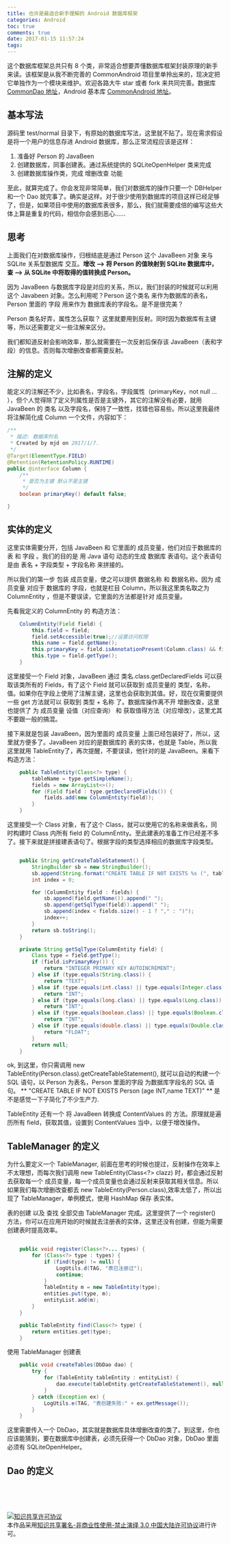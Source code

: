 ```yaml
---
title: 也许是最适合新手理解的 Android 数据库框架
categories: Android
toc: true
comments: true
date: 2017-01-15 11:57:24
tags:
---
```


这个数据库框架总共只有 8 个类，非常适合想要弄懂数据库框架封装原理的新手来读。该框架是从我不断完善的 CommonAndroid 项目里单拎出来的，现决定把它单独作为一个模块来维护。欢迎各路大牛 star 或者 fork 来共同完善。数据库 [CommonDao 地址](https://github.com/mjd507/CommonDao)，Android 基本库 [CommonAndroid 地址](https://github.com/mjd507/CommonAndroid)。 

<!--more-->


## 基本写法

源码里 test/normal 目录下，有原始的数据库写法，这里就不贴了。现在需求假设是将一个用户的信息存进 Android 数据库，那么正常流程应该是这样：
> 
1. 准备好 Person 的 JavaBeen
2. 创建数据库，同事创建表。通过系统提供的 SQLiteOpenHelper 类来完成
3. 创建数据库操作类，完成 增删改查 功能

至此，就算完成了。你会发现非常简单，我们对数据库的操作只要一个 DBHelper 和一个 Dao 就完事了。确实是这样。对于很少使用到数据库的项目这样已经足够了，但是，如果项目中使用的数据库表很多，那么，我们就需要成倍的编写这些大体上算是重复的代码，相信你会感到恶心...... 



## 思考

上面我们在对数据库操作，归根结底是通过 Person 这个 JavaBeen 对象 来与 SQLite 关系型数据库 交互。**增改 —> 将 Person 的值映射到 SQLite 数据库中，查 —> 从 SQLite 中将取得的值转换成 Person。**

因为 JavaBeen 与数据库字段是对应的关系，所以，我们封装的时候就可以利用这个 Javabeen 对象。怎么利用呢？Person 这个类名 来作为数据库的表名，Person 里面的 字段 用来作为 数据库表的字段名。是不是很完美？

Person 类名好弄，属性怎么获取？ 这里就要用到反射。同时因为数据库有主键等，所以还需要定义一些注解来区分。

我们都知道反射会影响效率，那么就需要在一次反射后保存该 JavaBeen（表和字段）的信息。否则每次增删改查都需要反射。



## 注解的定义

能定义的注解还不少，比如表名，字段名，字段属性（primaryKey，not null … ），但个人觉得除了定义列属性是否是主键外，其它的注解没有必要，就用 JavaBeen 的 类名 以及字段名，保持了一致性，找错也容易些。所以这里我最终将注解简化成 Column 一个文件，内容如下：

```java
/**
 * 描述: 数据库列名
 * Created by mjd on 2017/1/7.
 */
@Target(ElementType.FIELD)
@Retention(RetentionPolicy.RUNTIME)
public @interface Column {
    /**
     * 是否为主键 默认不是主键
     */
    boolean primaryKey() default false;

}
```



## 实体的定义
这里实体需要分开，包括 JavaBeen 和 它里面的 成员变量，他们对应于数据库的 表 和 字段 。我们的目的是 用 Java 语句 动态的生成 数据库 表语句。这个表语句是由 表名 + 字段类型 + 字段名称 来拼接的。

所以我们的第一步 包装 成员变量，使之可以提供 数据名称 和 数据名称。因为 成员变量 对应于 数据库的 字段，也就是栏目 Column，所以我这里类名取之为 ColumnEntity ，但是不要误读，它里面的方法都是针对 成员变量。

先看我定义的 ColumnEntity 的 构造方法：

```java
    ColumnEntity(Field field) {
        this.field = field;
        field.setAccessible(true);//设置访问权限
        this.name = field.getName();
        this.primaryKey = field.isAnnotationPresent(Column.class) && field.getAnnotation(Column.class).primaryKey();
        this.type = field.getType();
    }
```

这里接受一个 Field 对象，JavaBeen 通过 类名.class.getDeclaredFields 可以获取该类所有的 Fields，有了这个 Field 就可以获取到 成员变量的 类型，名称，值。如果你在字段上使用了注解主键，这里也会获取到其值。好，现在仅需要提供一些 get 方法就可以 获取到 类型 + 名称 了。数据库操作离不开 增删改查，这里也提供了 为 成员变量 设值（对应查询） 和 获取值得方法（对应增改），这里尤其不要跟一般的搞混。


接下来就是包装 JavaBeen，因为里面的 成员变量 上面已经包装好了，所以，这里就方便多了。JavaBeen 对应的是数据库的 表的实体，也就是 Table，所以我这里就用 TableEntity了，再次提醒，不要误读，他针对的是 JavaBeen。来看下构造方法：

```java
    public TableEntity(Class<?> type) {
        tableName = type.getSimpleName();
        fields = new ArrayList<>();
        for (Field field : type.getDeclaredFields()) {
            fields.add(new ColumnEntity(field));
        }
    }
```

这里接受一个 Class 对象，有了这个 Class，就可以使用它的名称来做表名，同时构建时 Class 内所有 field 的 ColumnEntity。至此建表的准备工作已经差不多了。接下来就是拼接建表语句了。根据字段的类型选择相应的数据库字段类型。

```java

    public String getCreateTableStatement() {
        StringBuilder sb = new StringBuilder();
        sb.append(String.format("CREATE TABLE IF NOT EXISTS %s (", tableName));
        int index = 0;

        for (ColumnEntity field : fields) {
            sb.append(field.getName()).append(" ");
            sb.append(getSqlType(field)).append(" ");
            sb.append(index < fields.size() - 1 ? "," : ")");
            index++;
        }
        return sb.toString();
    }

    private String getSqlType(ColumnEntity field) {
        Class type = field.getType();
        if (field.isPrimaryKey()) {
            return "INTEGER PRIMARY KEY AUTOINCREMENT";
        } else if (type.equals(String.class)) {
            return "TEXT";
        } else if (type.equals(int.class) || type.equals(Integer.class)) {
            return "INT";
        } else if (type.equals(long.class) || type.equals(Long.class)) {
            return "INT";
        } else if (type.equals(boolean.class) || type.equals(Boolean.class)) {
            return "INT";
        } else if (type.equals(double.class) || type.equals(Double.class)) {
            return "FLOAT";
        }
        return null;
    }
```

ok, 到这里，你只需调用 new TableEntity(Person.class).getCreateTableStatement(), 就可以自动的构建一个 SQL 语句，以 Person 为表名，Person 里面的字段 为数据库字段名的 SQL 语句。
** "CREATE TABLE IF NOT EXISTS Person (age INT,name TEXT)" **
是不是感觉一下子简化了不少生产力.

TableEntity 还有一个 将 JavaBeen 转换成 ContentValues 的 方法。原理就是遍历所有 field，获取其值，设置到 ContentValues 当中，以便于增改操作。


## TableManager 的定义
为什么要定义一个 TableManager, 前面在思考的时候也提过，反射操作在效率上不太理想，而每次我们调用 new TableEntity(Class<?> clazz) 时，都会通过反射去获取每一个 成员变量，每一个成员变量也会通过反射来获取其相关信息。所以如果我们每次增删改查都去 new TableEntity(Person.class),效率太低了，所以出现了 TableManager，单例模式，使用 HashMap 保存 表实体。

表的创建 以及 查找 全部交由 TableManager 完成。这里提供了一个 register() 方法，你可以在应用开始的时候就去注册表的实体，这里还没有创建，但能为需要创建表时提高效率。

```java

    public void register(Class<?>... types) {
        for (Class<?> type : types) {
            if (find(type) != null) {
                LogUtils.d(TAG, "表已注册过");
                continue;
            }
            TableEntity m = new TableEntity(type);
            entities.put(type, m);
            entityList.add(m);
        }
    }

    public TableEntity find(Class<?> type) {
        return entities.get(type);
    }

```

使用 TableManager 创建表

```java
    public void createTables(DbDao dao) {
        try {
            for (TableEntity tableEntity : entityList) {
                dao.execute(tableEntity.getCreateTableStatement(), null);
            }
        } catch (Exception ex) {
            LogUtils.e(TAG, "表创建失败:" + ex.getMessage());
        }
    }

```
这里需要传入一个 DbDao，其实就是数据库具体增删改查的类了。到这里，你也应该能猜到，要在数据库中创建表，必须先获得一个 DbDao 对象，DbDao 里面必须有 SQLiteOpenHelper。

## Dao 的定义




<br /><br /><br />

<a rel="license" href="http://creativecommons.org/licenses/by-nc-nd/3.0/cn/"><img alt="知识共享许可协议" style="border-width:0" src="https://i.creativecommons.org/l/by-nc-nd/3.0/cn/88x31.png" /></a><br />本作品采用<a rel="license" href="http://creativecommons.org/licenses/by-nc-nd/3.0/cn/">知识共享署名-非商业性使用-禁止演绎 3.0 中国大陆许可协议</a>进行许可。